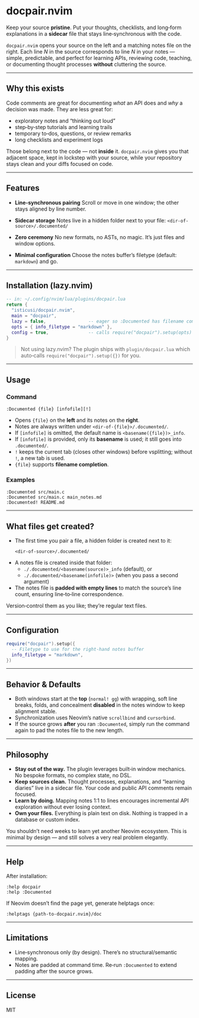 # docpair.nvim

Keep your source **pristine**. Put your thoughts, checklists, and long‑form explanations in a **sidecar** file that stays line‑synchronous with the code.

`docpair.nvim` opens your source on the left and a matching notes file on the right. Each line *N* in the source corresponds to line *N* in your notes — simple, predictable, and perfect for learning APIs, reviewing code, teaching, or documenting thought processes **without** cluttering the source.

---

## Why this exists

Code comments are great for documenting *what* an API does and *why* a decision was made. They are less great for:

- exploratory notes and “thinking out loud”
- step‑by‑step tutorials and learning trails
- temporary to‑dos, questions, or review remarks
- long checklists and experiment logs

Those belong next to the code — not **inside** it. `docpair.nvim` gives you that adjacent space, kept in lockstep with your source, while your repository stays clean and your diffs focused on code.

---

## Features

- **Line‑synchronous pairing**
  Scroll or move in one window; the other stays aligned by line number.

- **Sidecar storage**
  Notes live in a hidden folder next to your file:
  `<dir-of-source>/.documented/`

- **Zero ceremony**
  No new formats, no ASTs, no magic. It’s just files and window options.

- **Minimal configuration**
  Choose the notes buffer’s filetype (default: `markdown`) and go.

---

## Installation (lazy.nvim)

```lua
-- in: ~/.config/nvim/lua/plugins/docpair.lua
return {
  "isticusi/docpair.nvim",
  main = "docpair",
  lazy = false,                -- eager so :Documented has filename completion immediately
  opts = { info_filetype = "markdown" },
  config = true,               -- calls require("docpair").setup(opts)
}
```

> Not using lazy.nvim? The plugin ships with `plugin/docpair.lua` which auto‑calls `require("docpair").setup({})` for you.

---

## Usage

### Command

```
:Documented {file} [infofile][!]
```

- Opens `{file}` on the **left** and its notes on the **right**.
- Notes are always written under `<dir-of-{file}>/.documented/`.
- If `[infofile]` is omitted, the default name is `<basename({file})>_info`.
- If `[infofile]` is provided, only its **basename** is used; it still goes into `.documented/`.
- `!` keeps the current tab (closes other windows) before vsplitting; without `!`, a new tab is used.
- `{file}` supports **filename completion**.

### Examples

```vim
:Documented src/main.c
:Documented src/main.c main_notes.md
:Documented! README.md
```

---

## What files get created?

- The first time you pair a file, a hidden folder is created next to it:
  ```
  <dir-of-source>/.documented/
  ```
- A notes file is created inside that folder:
  - `./.documented/<basename(source)>_info` (default), or
  - `./.documented/<basename(infofile)>` (when you pass a second argument)
- The notes file is **padded with empty lines** to match the source’s line count, ensuring line‑to‑line correspondence.

Version‑control them as you like; they’re regular text files.

---

## Configuration

```lua
require("docpair").setup({
  -- Filetype to use for the right‑hand notes buffer
  info_filetype = "markdown",
})
```

---

## Behavior & Defaults

- Both windows start at the **top** (`normal! gg`) with wrapping, soft line breaks, folds, and concealment **disabled** in the notes window to keep alignment stable.
- Synchronization uses Neovim’s native `scrollbind` and `cursorbind`.
- If the source grows **after** you ran `:Documented`, simply run the command again to pad the notes file to the new length.

---

## Philosophy

- **Stay out of the way.** The plugin leverages built‑in window mechanics. No bespoke formats, no complex state, no DSL.
- **Keep sources clean.** Thought processes, explanations, and “learning diaries” live in a sidecar file. Your code and public API comments remain focused.
- **Learn by doing.** Mapping notes 1:1 to lines encourages incremental API exploration without ever losing context.
- **Own your files.** Everything is plain text on disk. Nothing is trapped in a database or custom index.

You shouldn’t need weeks to learn yet another Neovim ecosystem. This is minimal by design — and still solves a very real problem elegantly.

---

## Help

After installation:

```
:help docpair
:help :Documented
```

If Neovim doesn’t find the page yet, generate helptags once:

```
:helptags {path-to-docpair.nvim}/doc
```

---

## Limitations

- Line‑synchronous only (by design). There’s no structural/semantic mapping.
- Notes are padded at command time. Re‑run `:Documented` to extend padding after the source grows.

---

## License

MIT
